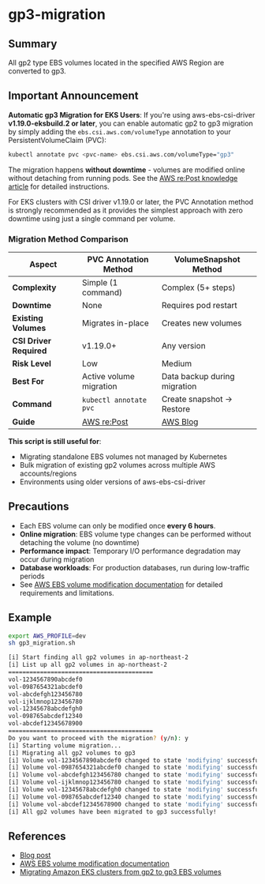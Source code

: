 # gp3-migration

## Summary

All gp2 type EBS volumes located in the specified AWS Region are converted to gp3.

## Important Announcement

**Automatic gp3 Migration for EKS Users**: If you're using aws-ebs-csi-driver **v1.19.0-eksbuild.2 or later**, you can enable automatic gp2 to gp3 migration by simply adding the `ebs.csi.aws.com/volumeType` annotation to your PersistentVolumeClaim (PVC):

```bash
kubectl annotate pvc <pvc-name> ebs.csi.aws.com/volumeType="gp3"
```

The migration happens **without downtime** - volumes are modified online without detaching from running pods. See the [AWS re:Post knowledge article](https://repost.aws/knowledge-center/eks-migrate-ebs-volume-g3) for detailed instructions.

For EKS clusters with CSI driver v1.19.0 or later, the PVC Annotation method is strongly recommended as it provides the simplest approach with zero downtime using just a single command per volume.

### Migration Method Comparison

| Aspect | PVC Annotation Method | VolumeSnapshot Method |
|--------|----------------------|----------------------|
| **Complexity** | Simple (1 command) | Complex (5+ steps) |
| **Downtime** | None | Requires pod restart |
| **Existing Volumes** | Migrates in-place | Creates new volumes |
| **CSI Driver Required** | v1.19.0+ | Any version |
| **Risk Level** | Low | Medium |
| **Best For** | Active volume migration | Data backup during migration |
| **Command** | `kubectl annotate pvc` | Create snapshot → Restore |
| **Guide** | [AWS re:Post](https://repost.aws/knowledge-center/eks-migrate-ebs-volume-g3) | [AWS Blog](https://aws.amazon.com/ko/blogs/containers/migrating-amazon-eks-clusters-from-gp2-to-gp3-ebs-volumes/) |

**This script is still useful for**:
- Migrating standalone EBS volumes not managed by Kubernetes
- Bulk migration of existing gp2 volumes across multiple AWS accounts/regions
- Environments using older versions of aws-ebs-csi-driver

## Precautions

- Each EBS volume can only be modified once **every 6 hours**.
- **Online migration**: EBS volume type changes can be performed without detaching the volume (no downtime)
- **Performance impact**: Temporary I/O performance degradation may occur during migration
- **Database workloads**: For production databases, run during low-traffic periods
- See [AWS EBS volume modification documentation](https://docs.aws.amazon.com/ebs/latest/userguide/ebs-modify-volume.html#elastic-volumes-considerations) for detailed requirements and limitations.

## Example

```bash
export AWS_PROFILE=dev
sh gp3_migration.sh
```

```bash
[i] Start finding all gp2 volumes in ap-northeast-2
[i] List up all gp2 volumes in ap-northeast-2
=========================================
vol-1234567890abcdef0
vol-0987654321abcdef0
vol-abcdefgh123456780
vol-ijklmnop123456780
vol-12345678abcdefgh0
vol-098765abcdef12340
vol-abcdef12345678900
=========================================
Do you want to proceed with the migration? (y/n): y
[i] Starting volume migration...
[i] Migrating all gp2 volumes to gp3
[i] Volume vol-1234567890abcdef0 changed to state 'modifying' successfully.
[i] Volume vol-0987654321abcdef0 changed to state 'modifying' successfully.
[i] Volume vol-abcdefgh123456780 changed to state 'modifying' successfully.
[i] Volume vol-ijklmnop123456780 changed to state 'modifying' successfully.
[i] Volume vol-12345678abcdefgh0 changed to state 'modifying' successfully.
[i] Volume vol-098765abcdef12340 changed to state 'modifying' successfully.
[i] Volume vol-abcdef12345678900 changed to state 'modifying' successfully.
[i] All gp2 volumes have been migrated to gp3 successfully!
```

## References

- [Blog post](https://younsl.github.io/blog/script-gp2-volumes-to-gp3-migration/)
- [AWS EBS volume modification documentation](https://docs.aws.amazon.com/ebs/latest/userguide/ebs-modify-volume.html#elastic-volumes-considerations)
- [Migrating Amazon EKS clusters from gp2 to gp3 EBS volumes](https://aws.amazon.com/ko/blogs/containers/migrating-amazon-eks-clusters-from-gp2-to-gp3-ebs-volumes/)
